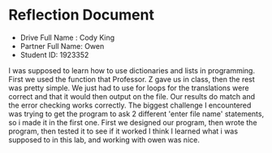 # Reflection Document

* Drive Full Name  : Cody King
* Partner Full Name: Owen
* Student ID: 1923352



I was supposed to learn how to use dictionaries and lists in programming. First we used the
function that Professor. Z gave us in class, then the rest was pretty simple. We just had to use for loops for the translations
were correct and that it would then output on the file. Our results do match
and the error checking works correctly. The biggest challenge I encountered was trying to
get the program to ask 2 different 'enter file name' statements, so i made it in the first one.
First we designed our program, then wrote the program, then tested it to see if it worked
I think I learned what i was supposed to in this lab, and working with owen was nice.
